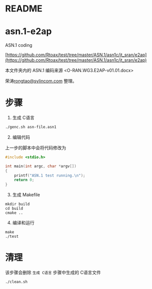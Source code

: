 README
==================

# asn.1-e2ap
ASN.1 coding

[https://github.com/Rtoax/test/tree/master/ASN.1/asn1c/jt_sran/e2ap](https://github.com/Rtoax/test/tree/master/ASN.1/asn1c/jt_sran/e2ap)


本文件夹内的 ASN.1 编码来源 <O-RAN.WG3.E2AP-v01.01.docx>

荣涛<rongtao@sylincom.com> 整理。


步骤
======================

1. 生成 C语言

```bash
./genc.sh asn-file.asn1
```

2. 编辑代码

上一步的脚本中会将代码修改为

```c
#include <stdio.h>

int main(int argc, char *argv[])
{
    printf("ASN.1 test running.\n");
    return 0;
}
```

3. 生成 Makefile

```
mkdir build 
cd build 
cmake ..
```

4. 编译和运行

```
make
./test
```

清理
======================

该步骤会删除 `生成 C语言` 步骤中生成的 C语言文件
```bash
./clean.sh
```
